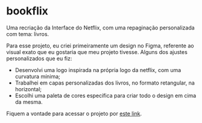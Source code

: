 # bookflix
Uma recriação da Interface do Netflix, com uma repaginação personalizada com tema: livros.

Para esse projeto, eu criei primeiramente um design no Figma, referente ao visual exato que eu gostaria que meu projeto tivesse. Alguns dos ajustes personalizados que eu fiz:

- Desenvolvi uma logo inspirada na própria logo da netflix, com uma curvatura mínima;
- Trabalhei em capas personalizadas dos livros, no formato retangular, na horizontal;
- Escolhi uma paleta de cores específica para criar todo o design em cima da mesma.



Fiquem a vontade para acessar o projeto por [este link](https://nicolyquinn.github.io/bookflix/).